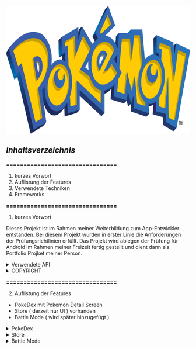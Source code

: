 
<img src="app/src/main/res/drawable/pokemon_logo.png" width="800" height="350"/>


## *Inhaltsverzeichnis*

**================================**

1. kurzes Vorwort
2. Auflistung der Features
3. Verwendete Techniken
4. Frameworks

**================================**


1. kurzes Vorwort
   
Dieses Projekt ist im Rahmen meiner Weiterbildung zum App-Entwickler entstanden. Bei diesem Projekt wurden in erster Linie die Anforderungen der Prüfungsrichtlinien erfüllt.
Das Projekt wird ablegen der Prüfung für Android im Rahmen meiner Freizeit fertig gestellt und dient dann als Portfolio Projket meiner Person. 

<!-- Wie kam es zum Projekt -->
<details>
<summary>Verwendete API</summary>
  
### API
Für die Portfolio Projekt wurde folgende API verwendet: <a href= "https://pokeapi.co">https://pokeapi.co</a>

</details>

<!-- Uhrheberrecht -->
<details>
<summary>COPYRIGHT</summary>
  
### CopyRight
Die Uhrheberrechte liegen bei der Pokemon Company. Für alle Info's sollte man folgendes lesen. 
<a href="https://www.pokemon.com/us/terms-of-use/">Terms of Use</a>

> ©2023 Pokémon.
> ©1995–2023 Nintendo / Creatures Inc. / GAME FREAK inc. TM, ®

</details>

**================================**


2. Auflistung der Features

- PokeDex mit Pokemon Detail Screen
- Store ( derzeit nur UI ) vorhanden
- Battle Mode ( wird später hinzugefügt )


<!-- PokeDex -->
<details>
<summary>PokeDex</summary>
  
### Der PokeDex umfasst die Pokemon der ersten Generation
Der PokeDex funktioniert derzeit auf Englsih (später) noch Übersetzung auf Deutsch. Zu dem PokeDex gehört auch noch der DetailScreen jedes Pokemon.
Für den Aufruf der einzelnen Pokemon benötigt man den Namen oder die ID des Pokemon. 

</details>

<!-- Store -->
<details>
<summary>Store</summary>
  
### Der Store 
Der bietet eine Möglichkeit verschiedene Pokebälle zu Kaufen diese enthalten dann Random Pokemon. Es gibt hier eine Produktseite des jeden StoreItem. 
Zum Store gehören auch noch die Funktion schnell kauf von Items und der Warenkorb. Die Funktionaltät wird später noch hinzugefügt. 

</details>

</details>

<!-- Battle Mode -->
<details>
<summary>Battle Mode</summary>
  
### Battle Mode
Der Battle Mode war als interaktion gegen eine KI gedacht. Dieses Features wird zu einem späteren Zeitpunkt fertig gestellt. Der Battle Mode wird dafür benötigt um das Level System benutzen zu können. 

</details>
